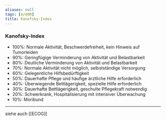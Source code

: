 ```yaml
---
aliases: null
tags: [m/m00]
title: Kanofsky-Index
---
```

### Kanofsky-Index
- 100%: Normale Aktivität, Beschwerdefreiheit, kein Hinweis auf Tumorleiden
- 90%: Geringfügige Verminderung von Aktivität und Belastbarkeit
- 80%: Deutliche Verminderung von Aktivität und Belastbarkeit
- 70%: Normale Aktivität nicht möglich, selbstständige Versorgung
- 60%: Gelegentliche Hilfsbedürftigkeit
- 50%: Dauerhafte Pflege und häufige ärztliche Hilfe erforderlich
- 40%: Überwiegende Bettlägerigkeit, spezielle Hilfe erforderlich
- 30%: Dauerhafte Bettlägerigkeit, geschulte Pflegekraft notwendig
- 20%: Schwerkrank, Hospitalisierung mit intensiver Überwachung
- 10%: Moribund
---
siehe auch [[ECOG]]